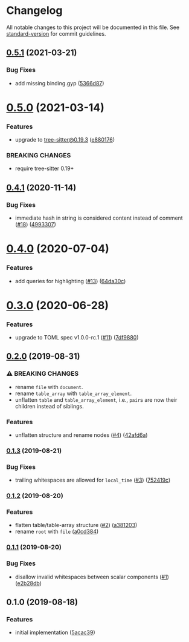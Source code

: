 # Changelog

All notable changes to this project will be documented in this file. See [standard-version](https://github.com/conventional-changelog/standard-version) for commit guidelines.

## [0.5.1](https://github.com/ikatyang/tree-sitter-toml/compare/v0.5.0...v0.5.1) (2021-03-21)


### Bug Fixes

* add missing binding.gyp ([5366d87](https://github.com/ikatyang/tree-sitter-toml/commit/5366d87))



# [0.5.0](https://github.com/ikatyang/tree-sitter-toml/compare/v0.4.1...v0.5.0) (2021-03-14)


### Features

* upgrade to tree-sitter@0.19.3 ([e880176](https://github.com/ikatyang/tree-sitter-toml/commit/e880176))


### BREAKING CHANGES

* require tree-sitter 0.19+



## [0.4.1](https://github.com/ikatyang/tree-sitter-toml/compare/v0.4.0...v0.4.1) (2020-11-14)


### Bug Fixes

* immediate hash in string is considered content instead of comment ([#18](https://github.com/ikatyang/tree-sitter-toml/issues/18)) ([4993307](https://github.com/ikatyang/tree-sitter-toml/commit/4993307))



# [0.4.0](https://github.com/ikatyang/tree-sitter-toml/compare/v0.3.0...v0.4.0) (2020-07-04)


### Features

* add queries for highlighting ([#13](https://github.com/ikatyang/tree-sitter-toml/issues/13)) ([64da30c](https://github.com/ikatyang/tree-sitter-toml/commit/64da30c))



# [0.3.0](https://github.com/ikatyang/tree-sitter-toml/compare/v0.2.0...v0.3.0) (2020-06-28)


### Features

* upgrade to TOML spec v1.0.0-rc.1 ([#11](https://github.com/ikatyang/tree-sitter-toml/issues/11)) ([7df9880](https://github.com/ikatyang/tree-sitter-toml/commit/7df9880))



## [0.2.0](https://github.com/ikatyang/tree-sitter-toml/compare/v0.1.3...v0.2.0) (2019-08-31)


### ⚠ BREAKING CHANGES

- rename `file` with `document`.
- rename `table_array` with `table_array_element`.
- unflatten `table` and `table_array_element`, i.e., `pair`s are now their children instead of siblings.

### Features

* unflatten structure and rename nodes ([#4](https://github.com/ikatyang/tree-sitter-toml/issues/4)) ([42afd6a](https://github.com/ikatyang/tree-sitter-toml/commit/42afd6a))

### [0.1.3](https://github.com/ikatyang/tree-sitter-toml/compare/v0.1.2...v0.1.3) (2019-08-21)


### Bug Fixes

* trailing whitespaces are allowed for `local_time` ([#3](https://github.com/ikatyang/tree-sitter-toml/issues/3)) ([752419c](https://github.com/ikatyang/tree-sitter-toml/commit/752419c))

### [0.1.2](https://github.com/ikatyang/tree-sitter-toml/compare/v0.1.1...v0.1.2) (2019-08-20)


### Features

* flatten table/table-array structure ([#2](https://github.com/ikatyang/tree-sitter-toml/issues/2)) ([a381203](https://github.com/ikatyang/tree-sitter-toml/commit/a381203))
* rename `root` with `file` ([a0cd384](https://github.com/ikatyang/tree-sitter-toml/commit/a0cd384))

### [0.1.1](https://github.com/ikatyang/tree-sitter-toml/compare/v0.1.0...v0.1.1) (2019-08-20)


### Bug Fixes

* disallow invalid whitespaces between scalar components ([#1](https://github.com/ikatyang/tree-sitter-toml/issues/1)) ([e2b28db](https://github.com/ikatyang/tree-sitter-toml/commit/e2b28db))

## 0.1.0 (2019-08-18)


### Features

* initial implementation ([5acac39](https://github.com/ikatyang/tree-sitter-toml/commit/5acac39))
